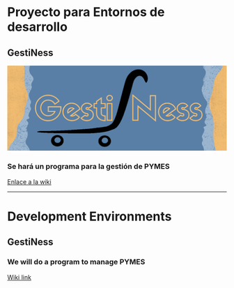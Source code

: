 # Proyecto para Entornos de desarrollo

## GestiNess

<div align="center">
  <img src="imagenes/logos/logo_gestiness.png"   />
</div>

### Se hará un programa para la gestión de PYMES

[Enlace a la wiki](https://github.com/alexey1254/proyecto-ets/wiki)

-----------------------

# Development Environments

## GestiNess

### We will do a program to manage PYMES

[Wiki link](https://github.com/alexey1254/proyecto-ets/wiki/%F0%9F%87%AC%F0%9F%87%A7-ENG_Home-%F0%9F%87%AC%F0%9F%87%A7)